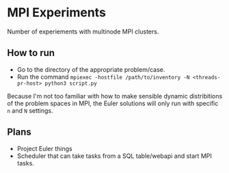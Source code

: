 # MPI Experiments

Number of experiements with multinode MPI clusters.

## How to run

- Go to the directory of the appropriate problem/case.
- Run the command `mpiexec -hostfile /path/to/inventory -N <threads-pr-host> python3 script.py`

Because I'm not too familiar with how to make sensible dynamic distribitions
of the problem spaces in MPI, the Euler solutions will only run with specific
`n` and `N` settings.

## Plans

- Project Euler things
- Scheduler that can take tasks from a SQL table/webapi and start MPI tasks.
